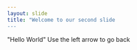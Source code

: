 ```yaml
---
layout: slide
title: "Welcome to our second slide
---
```

"Hello World"
Use the left arrow to go back

